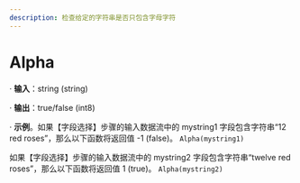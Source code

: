 ```yaml
---
description: 检查给定的字符串是否只包含字母字符
---
```


# Alpha

· **输入**：string (string)&#x20;

· **输出**：true/false (int8)&#x20;

· **示例**。如果【字段选择】步骤的输入数据流中的 mystring1 字段包含字符串“12 red roses”，那么以下函数将返回值 -1 (false)。 `Alpha(mystring1)`&#x20;

如果【字段选择】步骤的输入数据流中的 mystring2 字段包含字符串“twelve red roses”，那么以下函数将返回值 1 (true)。 `Alpha(mystring2)`
